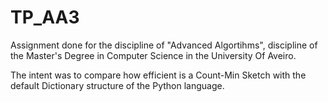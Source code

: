 # TP_AA3

Assignment done for the discipline of "Advanced Algortihms", discipline of the Master's Degree in Computer Science in the University Of Aveiro.

The intent was to compare how efficient is a Count-Min Sketch with the default Dictionary structure of the Python language.
